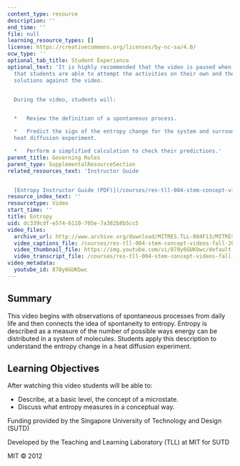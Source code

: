 ```yaml
---
content_type: resource
description: ''
end_time: ''
file: null
learning_resource_types: []
license: https://creativecommons.org/licenses/by-nc-sa/4.0/
ocw_type: ''
optional_tab_title: Student Experience
optional_text: 'It is highly recommended that the video is paused when prompted so
  that students are able to attempt the activities on their own and then check their
  solutions against the video.


  During the video, students will:


  *   Review the definition of a spontaneous process.

  *   Predict the sign of the entropy change for the system and surroundings in a
  heat diffusion experiment.

  *   Perform a simplified calculation to check their predictions.'
parent_title: Governing Rules
parent_type: SupplementalResourceSection
related_resources_text: 'Instructor Guide


  [Entropy Instructor Guide (PDF)](/courses/res-tll-004-stem-concept-videos-fall-2013/resources/mitres_tll-004f13_entguide)'
resource_index_text: ''
resourcetype: Video
start_time: ''
title: Entropy
uid: dc339cdf-e574-6110-705e-7a382b8b5cc5
video_files:
  archive_url: http://www.archive.org/download/MITRES.TLL-004F13/MITRES_TLL-004F13_entropy_intro_300k.mp4
  video_captions_file: /courses/res-tll-004-stem-concept-videos-fall-2013/1767929900c75d26b3d66fb5ac62056a_870y6GUKbwc.vtt
  video_thumbnail_file: https://img.youtube.com/vi/870y6GUKbwc/default.jpg
  video_transcript_file: /courses/res-tll-004-stem-concept-videos-fall-2013/832f857143dd44de83976cc28ee63011_870y6GUKbwc.pdf
video_metadata:
  youtube_id: 870y6GUKbwc
---
```


Summary
-------

This video begins with observations of spontaneous processes from daily life and then connects the idea of spontaneity to entropy. Entropy is described as a measure of the number of possible ways energy can be distributed in a system of molecules. Students apply this description to understand the entropy change in a heat diffusion experiment.

Learning Objectives
-------------------

After watching this video students will be able to:

*   Describe, at a basic level, the concept of a microstate.
*   Discuss what entropy measures in a conceptual way.

Funding provided by the Singapore University of Technology and Design (SUTD)

Developed by the Teaching and Learning Laboratory (TLL) at MIT for SUTD

MIT © 2012

